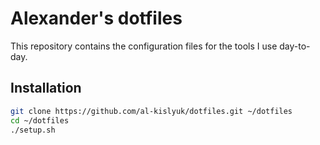 # Alexander's dotfiles

This repository contains the configuration files for the tools I use day-to-day.

## Installation

```bash
git clone https://github.com/al-kislyuk/dotfiles.git ~/dotfiles
cd ~/dotfiles
./setup.sh
```